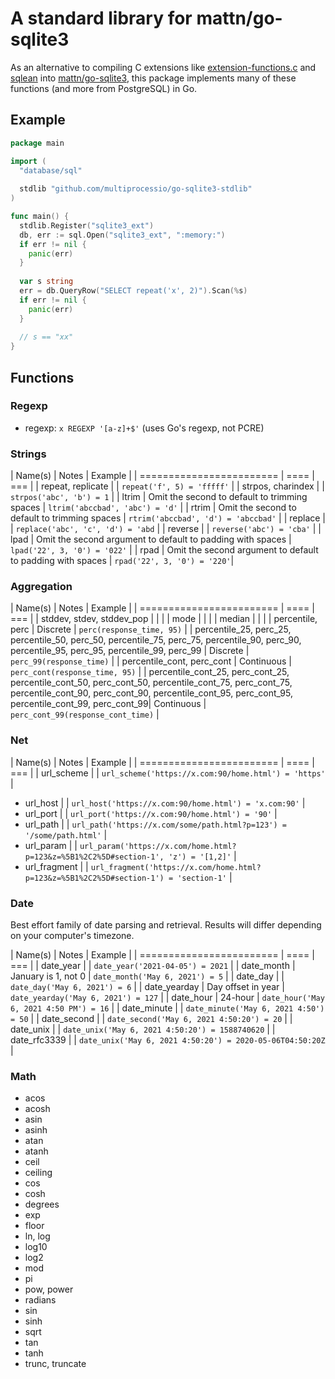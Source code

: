 # A standard library for mattn/go-sqlite3

As an alternative to compiling C extensions like
[extension-functions.c](https://www.sqlite.org/contrib) and
[sqlean](https://github.com/nalgeon/sqlean) into
[mattn/go-sqlite3](https://github.com/mattn/go-sqlite3), this package
implements many of these functions (and more from PostgreSQL) in Go.

## Example

```go
package main

import (
  "database/sql"
  
  stdlib "github.com/multiprocessio/go-sqlite3-stdlib"
)

func main() {
  stdlib.Register("sqlite3_ext")
  db, err := sql.Open("sqlite3_ext", ":memory:")
  if err != nil {
    panic(err)
  }
  
  var s string
  err = db.QueryRow("SELECT repeat('x', 2)").Scan(%s)
  if err != nil {
    panic(err)
  }
  
  // s == "xx"
}
```

## Functions

### Regexp

* regexp: `x REGEXP '[a-z]+$'` (uses Go's regexp, not PCRE)

### Strings

| Name(s) | Notes | Example |
| ======================== | ==== | === |
| repeat, replicate | |  `repeat('f', 5) = 'fffff'` |
| strpos, charindex | | `strpos('abc', 'b') = 1` |
| ltrim | Omit the second to default to trimming spaces | `ltrim('abccbad', 'abc') = 'd'` |
| rtrim | Omit the second to default to trimming spaces | `rtrim('abccbad', 'd') = 'abccbad'` |
| replace | | `replace('abc', 'c', 'd') = 'abd` |
| reverse | | `reverse('abc') = 'cba'` |
| lpad | Omit the second argument to default to padding with spaces | `lpad('22', 3, '0') = '022'` |
| rpad | Omit the second argument to default to padding with spaces | `rpad('22', 3, '0') = '220'`|

### Aggregation

| Name(s) | Notes | Example |
| ======================== | ==== | === |
| stddev, stdev, stddev_pop | | |
| mode | | |
| median | | |
| percentile, perc | Discrete | `perc(response_time, 95)` |
| percentile_25, perc_25, percentile_50, perc_50, percentile_75, perc_75, percentile_90, perc_90, percentile_95, perc_95, percentile_99, perc_99 | Discrete | `perc_99(response_time)` |
| percentile_cont, perc_cont | Continuous | `perc_cont(response_time, 95)` |
| percentile_cont_25, perc_cont_25, percentile_cont_50, perc_cont_50, percentile_cont_75, perc_cont_75, percentile_cont_90, perc_cont_90, percentile_cont_95, perc_cont_95, percentile_cont_99, perc_cont_99| Continuous | `perc_cont_99(response_cont_time)` |

### Net

| Name(s) | Notes | Example |
| ======================== | ==== | === |
| url_scheme | |  `url_scheme('https://x.com:90/home.html') = 'https'` |
* url_host | |  `url_host('https://x.com:90/home.html') = 'x.com:90'` |
* url_port | |  `url_port('https://x.com:90/home.html') = '90'` |
* url_path | | `url_path('https://x.com/some/path.html?p=123') = '/some/path.html'` | 
* url_param | | `url_param('https://x.com/home.html?p=123&z=%5B1%2C2%5D#section-1', 'z') = '[1,2]'` |
* url_fragment | | `url_fragment('https://x.com/home.html?p=123&z=%5B1%2C2%5D#section-1') = 'section-1'` |

### Date

Best effort family of date parsing and retrieval. Results will differ
depending on your computer's timezone.

| Name(s) | Notes | Example |
| ======================== | ==== | === |
| date_year | | `date_year('2021-04-05') = 2021` |
| date_month | January is 1, not 0 | `date_month('May 6, 2021') = 5` |
| date_day | | `date_day('May 6, 2021') = 6` |
| date_yearday | Day offset in year | `date_yearday('May 6, 2021') = 127` |
| date_hour | 24-hour | `date_hour('May 6, 2021 4:50 PM') = 16` |
| date_minute | | `date_minute('May 6, 2021 4:50') = 50` |
| date_second | | `date_second('May 6, 2021 4:50:20') = 20` |
| date_unix | | `date_unix('May 6, 2021 4:50:20') = 1588740620` |
| date_rfc3339 | | `date_unix('May 6, 2021 4:50:20') = 2020-05-06T04:50:20Z` |


### Math

* acos
* acosh 
* asin
* asinh 
* atan
* atanh
* ceil
* ceiling
* cos
* cosh
* degrees
* exp
* floor
* ln, log
* log10
* log2
* mod
* pi
* pow, power
* radians
* sin
* sinh
* sqrt
* tan
* tanh
* trunc, truncate
